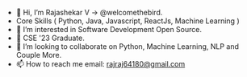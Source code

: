 - 👋 Hi, I’m Rajashekar V -> @welcomethebird.
- Core Skills ( Python, Java, Javascript, ReactJs, Machine Learning )
- 👀 I’m interested in Software Development Open Source.
- 🌱 CSE '23 Graduate.
- 💞️ I’m looking to collaborate on Python, Machine Learning, NLP and Couple More. 
- 📫 How to reach me email: rajraj64180@gmail.com

<!---
welcomethebird/welcomethebird is a ✨ special ✨ repository because its `README.md` (this file) appears on your GitHub profile.
You can click the Preview link to take a look at your changes.
--->
